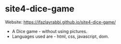 # site4-dice-game
Website: https://ifazlayrabbi.github.io/site4-dice-game/

- A Dice game - without using pictures.
- Languages used are - html, css, javascript, dom.
